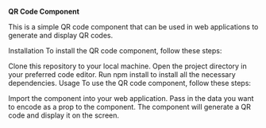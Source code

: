 <b>QR Code Component</b>
<p>This is a simple QR code component that can be used in web applications to generate and display QR codes.

Installation
To install the QR code component, follow these steps:

Clone this repository to your local machine.
Open the project directory in your preferred code editor.
Run npm install to install all the necessary dependencies.
Usage
To use the QR code component, follow these steps:

Import the component into your web application.
Pass in the data you want to encode as a prop to the component.
The component will generate a QR code and display it on the screen.</p>